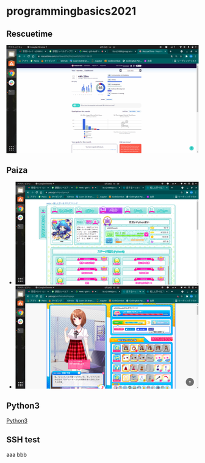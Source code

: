 # programmingbasics2021

## Rescuetime

![Rescuetime](./image/p1.png)

## Paiza

- ![推しと学べる](./image/p2.png)
- ![恋するハッカソン](./image/p3.png)

## Python3

[Python3](https://github.com/itc-s21009/lesson.git)

## SSH test
aaa
bbb
